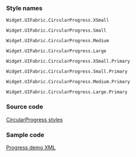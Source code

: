 ### Style names

`Widget.UIFabric.CircularProgress.XSmall`

`Widget.UIFabric.CircularProgress.Small`

`Widget.UIFabric.CircularProgress.Medium`

`Widget.UIFabric.CircularProgress.Large`

`Widget.UIFabric.CircularProgress.XSmall.Primary`

`Widget.UIFabric.CircularProgress.Small.Primary`

`Widget.UIFabric.CircularProgress.Medium.Primary`

`Widget.UIFabric.CircularProgress.Large.Primary`

### Source code

[CircularProgress styles](https://github.com/OfficeDev/ui-fabric-android/blob/master/OfficeUIFabric/src/main/res/values/styles.xml)

### Sample code

[Progress demo XML](https://github.com/OfficeDev/ui-fabric-android/blob/master/OfficeUIFabric.Demo/src/main/res/layout/activity_progress.xml)
